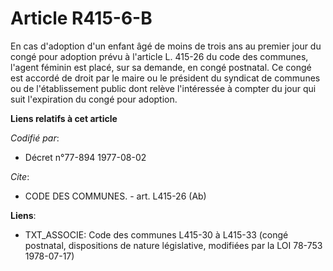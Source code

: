 # Article R415-6-B

En cas d'adoption d'un enfant âgé de moins de trois ans au premier jour du congé pour adoption prévu à l'article L. 415-26 du
code des communes, l'agent féminin est placé, sur sa demande, en congé postnatal. Ce congé est accordé de droit par le maire
ou le président du syndicat de communes ou de l'établissement public dont relève l'intéressée à compter du jour qui suit
l'expiration du congé pour adoption.

**Liens relatifs à cet article**

_Codifié par_:

  - Décret n°77-894 1977-08-02

_Cite_:

  - CODE DES COMMUNES. - art. L415-26 (Ab)

**Liens**:

  - TXT_ASSOCIE: Code des communes L415-30 à L415-33 (congé postnatal, dispositions de nature législative, modifiées par la LOI 78-753 1978-07-17)
